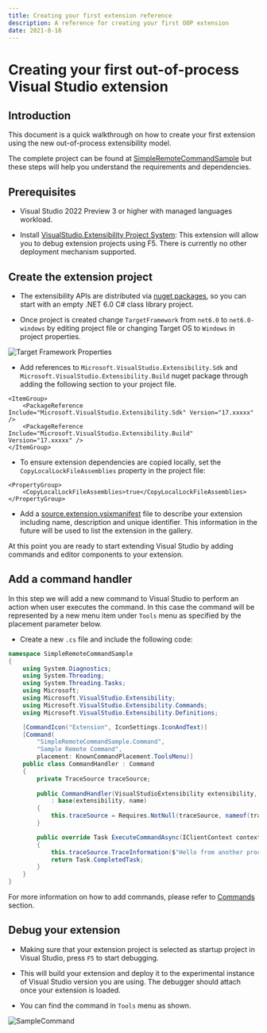 ```yaml
---
title: Creating your first extension reference
description: A reference for creating your first OOP extension
date: 2021-8-16
---
```


# Creating your first out-of-process Visual Studio extension

## Introduction
This document is a quick walkthrough on how to create your first extension using the new out-of-process extensibility model.

The complete project can be found at [SimpleRemoteCommandSample](https://github.com/microsoft/VSExtensibility/tree/main/New_Extensibility_Model/Samples/SimpleRemoteCommandSample) but these steps will help you understand the requirements and dependencies.

## Prerequisites

* Visual Studio 2022 Preview 3 or higher with managed languages workload.

* Install [VisualStudio.Extensibility Project System](https://marketplace.visualstudio.com/items?itemName=vsext.gladstone): This extension will allow you to debug extension projects using F5. There is currently no other deployment mechanism supported.

## Create the extension project

* The extensibility APIs are distributed via [nuget packages](https://www.nuget.org/packages/Microsoft.VisualStudio.Extensibility.Sdk), so you can start with an empty .NET 6.0 C# class library project.

* Once project is created change `TargetFramework` from `net6.0` to `net6.0-windows` by editing project file or changing Target OS to `Windows` in project properties.

![Target Framework Properties](target-framework-properties.png "Target Framework Properties")

* Add references to `Microsoft.VisualStudio.Extensibility.Sdk` and `Microsoft.VisualStudio.Extensibility.Build` nuget package through adding the following section to your project file.

```
<ItemGroup>
	<PackageReference Include="Microsoft.VisualStudio.Extensibility.Sdk" Version="17.xxxxx" />
	<PackageReference Include="Microsoft.VisualStudio.Extensibility.Build" Version="17.xxxxx" />
</ItemGroup>
```

* To ensure extension dependencies are copied locally, set the `CopyLocalLockFileAssemblies` property in the project file:
```
<PropertyGroup>
	<CopyLocalLockFileAssemblies>true</CopyLocalLockFileAssemblies>
</PropertyGroup>
```

* Add a [source.extension.vsixmanifest](https://github.com/microsoft/VSExtensibility/tree/main/New_Extensibility_Model/Samples/SimpleRemoteCommandSample/source.extension.vsixmanifest) file to describe your extension including name, description and unique identifier. This information in the future will be used to list the extension in the gallery.

At this point you are ready to start extending Visual Studio by adding commands and editor components to your extension.

## Add a command handler
In this step we will add a new command to Visual Studio to perform an action when user executes the command. In this case the command will be represented by a new menu item under `Tools` menu as specified by the placement parameter below.

* Create a new `.cs` file and include the following code:

```csharp
namespace SimpleRemoteCommandSample
{
	using System.Diagnostics;
	using System.Threading;
	using System.Threading.Tasks;
	using Microsoft;
	using Microsoft.VisualStudio.Extensibility;
	using Microsoft.VisualStudio.Extensibility.Commands;
	using Microsoft.VisualStudio.Extensibility.Definitions;

	[CommandIcon("Extension", IconSettings.IconAndText)]
	[Command(
        "SimpleRemoteCommandSample.Command", 
        "Sample Remote Command", 
        placement: KnownCommandPlacement.ToolsMenu)]
	public class CommandHandler : Command
	{
		private TraceSource traceSource;
		
		public CommandHandler(VisualStudioExtensibility extensibility, TraceSource traceSource, string name)
			: base(extensibility, name)
		{
			this.traceSource = Requires.NotNull(traceSource, nameof(traceSource));
		}

		public override Task ExecuteCommandAsync(IClientContext context, CancellationToken cancellationToken)
		{
			this.traceSource.TraceInformation($"Hello from another process!");
			return Task.CompletedTask;
		}
	}
}
```

For more information on how to add commands, please refer to [Commands](../extension-guides/command/command.md) section.

## Debug your extension

* Making sure that your extension project is selected as startup project in Visual Studio, press `F5` to start debugging.

* This will build your extension and deploy it to the experimental instance of Visual Studio version you are using. The debugger should attach once your extension is loaded.

* You can find the command in `Tools` menu as shown.

![SampleCommand](extension-command.png "Sample command")
